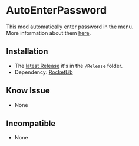 # AutoEnterPassword

This mod automatically enter password in the menu.  
More information about them [here](https://steamcommunity.com/sharedfiles/filedetails/?id=2550568261).
  
## Installation

* The [latest Release](./Release/AutoEnterPassword.zip) it's in the `/Release` folder.
* Dependency: [RocketLib](https://www.nexusmods.com/broforce/mods/9)

## Know Issue

* None

## Incompatible

* None

